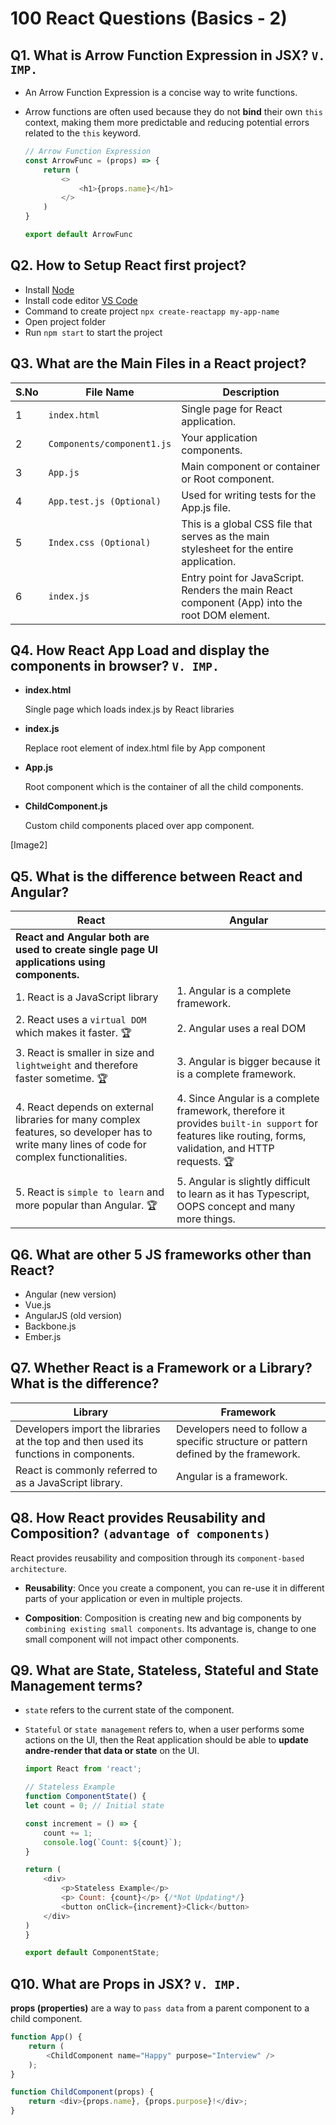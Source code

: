 # 100 React Questions (Basics - 2)

## Q1. What is Arrow Function Expression in JSX? `V. IMP.`

* An Arrow Function Expression is a concise way to write functions. 
* Arrow functions are often used because they do not **bind** their own `this` context, making them more predictable and reducing potential errors related to the `this` keyword.

    ```javascript
    // Arrow Function Expression
    const ArrowFunc = (props) => {
        return (
            <>
                <h1>{props.name}</h1>
            </>
        )
    }

    export default ArrowFunc
    ```

## Q2. How to Setup React first project?

* Install [Node](https://nodejs.org)
* Install code editor [VS Code](https://code.visualstudio.com/download)
* Command to create project `npx create-reactapp my-app-name`
* Open project folder
* Run `npm start` to start the project

## Q3. What are the Main Files in a React project?

| S.No  | File Name                  | Description                                                                                      |
|----|----------------------------|--------------------------------------------------------------------------------------------------|
| 1  | `index.html`               | Single page for React application.                                                               |
| 2  | `Components/component1.js` | Your application components.                                                                     |
| 3  | `App.js`                   | Main component or container or Root component.                                                   |
| 4  | `App.test.js (Optional)`   | Used for writing tests for the App.js file.                                                      |
| 5  | `Index.css (Optional)`     | This is a global CSS file that serves as the main stylesheet for the entire application.         |
| 6  | `index.js`                 | Entry point for JavaScript. Renders the main React component (App) into the root DOM element.    |


## Q4. How React App Load and display the components in browser? `V. IMP.`

* **index.html**
    
    Single page which loads index.js by React libraries

* **index.js**

    Replace root element of index.html file by App component

* **App.js**

    Root component which is the container of all the child components.

* **ChildComponent.js**

    Custom child components placed over app component.

[Image2]

## Q5. What is the difference between React and Angular?

| React                                                                                  | Angular                                                                                   |
|----------------------------------------------------------------------------------------|-------------------------------------------------------------------------------------------|
| **React and Angular both are used to create single page UI applications using components.**   |
| 1. React is a JavaScript library                                                       | 1. Angular is a complete framework.                                                       |
| 2. React uses a `virtual DOM` which makes it faster. 🏆                                | 2. Angular uses a real DOM                                                                |
| 3. React is smaller in size and `lightweight` and therefore faster sometime. 🏆            | 3. Angular is bigger because it is a complete framework.                                  |
| 4. React depends on external libraries for many complex features, so developer has to write many lines of code for complex functionalities.                      | 4. Since Angular is a complete framework, therefore it provides `built-in support` for features like routing, forms, validation, and HTTP requests. 🏆 |
| 5. React is `simple to learn` and more popular than Angular.  🏆                           | 5. Angular is slightly difficult to learn as it has Typescript, OOPS concept and many more things. |


## Q6. What are other 5 JS frameworks other than React?

* Angular (new version)
* Vue.js
* AngularJS (old version)
* Backbone.js 
* Ember.js

## Q7. Whether React is a Framework or a Library? What is the difference?

| Library                                                                                          | Framework                                                                                      |
|--------------------------------------------------------------------------------------------------|------------------------------------------------------------------------------------------------|
| Developers import the libraries at the top and then used its functions in components.           | Developers need to follow a specific structure or pattern defined by the framework.            |
| React is commonly referred to as a JavaScript library.                                           | Angular is a framework.                                                                        |

## Q8. How React provides Reusability and Composition? `(advantage of components)`

React provides reusability and composition through its `component-based architecture`.

* **Reusability**: Once you create a component, you can re-use it in different parts of your application or even in multiple projects.

* **Composition**: Composition is creating new and big components by `combining existing small components`. Its advantage is, change to one small component will not impact other components.

## Q9. What are State, Stateless, Stateful and State Management terms?

* `state` refers to the current state of the component.
* `Stateful` or `state management` refers to, when a user performs some actions on the UI, then the Reat application should be able to **update andre-render that data or state** on the UI.

    ```javascript
    import React from 'react';

    // Stateless Example
    function ComponentState() {
    let count = 0; // Initial state

    const increment = () => {
        count += 1;
        console.log(`Count: ${count}`);
    }

    return (
        <div>
            <p>Stateless Example</p>
            <p> Count: {count}</p> {/*Not Updating*/}
            <button onClick={increment}>Click</button>
        </div>
    )
    }

    export default ComponentState;
    ```

## Q10. What are Props in JSX? `V. IMP.`

**props (properties)** are a way to `pass data` from a parent component to a child component.

```javascript
function App() {
    return (
        <ChildComponent name="Happy" purpose="Interview" />
    );
}
```

```javascript
function ChildComponent(props) {
    return <div>{props.name}, {props.purpose}!</div>;
}
```

<!---
Adarsh 
28th July 2024
05:41 AM
(32:30)
--->